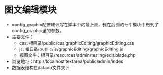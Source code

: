 ﻿# 图文编辑模块
- config_graphic配置建议写在脚本中的最上面，我在后面的七牛模块中用到了config_graphic里的参数。
- 主要文件：
  - css: 根目录/public/css/graphicEditing/graphicEditing.css
  - js: 根目录/public/js/graphicEditing/graphicEditing.js
  - 视图文件：根目录/resources/admin/testing/edit.blade.php
 - 浏览地址：http://localhost/textarea/public/admin/index
 - 数据表结构在datadb文件夹下
 
 
